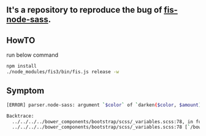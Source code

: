 ## It's a repository to reproduce the bug of [fis-node-sass](https://github.com/fex-team/fis-parser-node-sass).
## HowTO
run below command

```sh
npm install
./node_modules/fis3/bin/fis.js release -w
```

## Symptom
```sh
[ERROR] parser.node-sass: argument `$color` of `darken($color, $amount)` must be a color

Backtrace:
  ../../../../bower_components/bootstrap/scss/_variables.scss:78, in function `darken`
  ../../../../bower_components/bootstrap/scss/_variables.scss:78 [`/bower_components/bootstrap/scss/_variables.scss` 78:30] 
```
